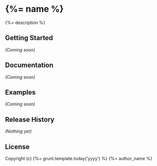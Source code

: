 # {%= name %}

{%= description %}

## Getting Started
_(Coming soon)_

## Documentation
_(Coming soon)_

## Examples
_(Coming soon)_

## Release History
_(Nothing yet)_

## License
Copyright (c) {%= grunt.template.today('yyyy') %} {%= author_name %}